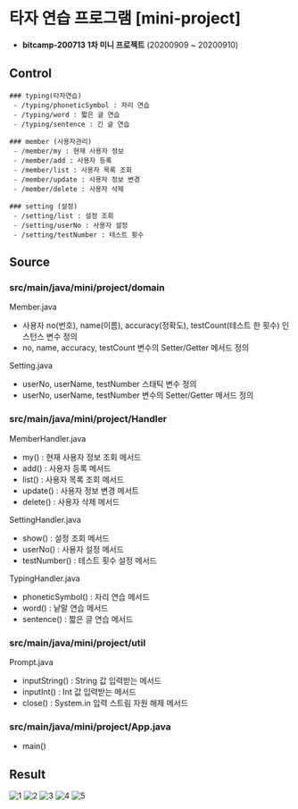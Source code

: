 # 타자 연습 프로그램 [mini-project]
- **bitcamp-200713 1차 미니 프로젝트** (20200909 ~ 20200910)

## Control
```
### typing(타자연습)
 - /typing/phoneticSymbol : 자리 연습
 - /typing/word : 짧은 글 연습
 - /typing/sentence : 긴 글 연습
 
### member (사용자관리)
 - /member/my : 현재 사용자 정보
 - /member/add : 사용자 등록
 - /member/list : 사용자 목록 조회
 - /member/update : 사용자 정보 변경
 - /member/delete : 사용자 삭제
 
### setting (설정)
 - /setting/list : 설정 조회
 - /setting/userNo : 사용자 설정
 - /setting/testNumber : 테스트 횟수 
```

## Source

### src/main/java/mini/project/domain
Member.java
 - 사용자 no(번호), name(이름), accuracy(정확도), testCount(테스트 한 횟수) 인스턴스 변수 정의
 - no, name, accuracy, testCount 변수의 Setter/Getter 메서드 정의
 
Setting.java
 - userNo, userName, testNumber 스태틱 변수 정의
 - userNo, userName, testNumber 변수의  Setter/Getter 메서드 정의

### src/main/java/mini/project/Handler
MemberHandler.java
 - my() : 현재 사용자 정보 조회 메서드
 - add() : 사용자 등록 메서드
 - list() : 사용자 목록 조회 메서드
 - update() : 사용자 정보 변경 메서트
 - delete() : 사용자 삭제 메서드
 
SettingHandler.java
 - show() : 설정 조회 메서드
 - userNo() : 사용자 설정 메서드
 - testNumber() : 테스트 횟수 설정 메서드
 
TypingHandler.java
 - phoneticSymbol() : 자리 연습 메서드
 - word() : 낱말 연습 메서드
 - sentence() : 짧은 글 연습 메서드

### src/main/java/mini/project/util
Prompt.java
 - inputString() : String 값 입력받는 메서드
 - inputInt() : Int 값 입력받는 메서드
 - close() : System.in 입력 스트림 자원 해제 메서드

### src/main/java/mini/project/App.java
 - main()

## Result

![1](https://user-images.githubusercontent.com/13977414/104327614-53570300-552e-11eb-9a42-ddcaff5d77f0.jpg)
![2](https://user-images.githubusercontent.com/13977414/104327625-5651f380-552e-11eb-8710-60b4ca59cdde.jpg)
![3](https://user-images.githubusercontent.com/13977414/104327632-57832080-552e-11eb-84a8-8aff779a2d98.jpg)
![4](https://user-images.githubusercontent.com/13977414/104327643-594ce400-552e-11eb-9b99-ee3c3f340a6d.jpg)
![5](https://user-images.githubusercontent.com/13977414/104327651-5a7e1100-552e-11eb-9b6e-f71d66da4f61.jpg)

